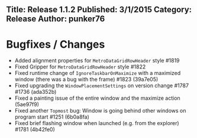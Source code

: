 Title: Release 1.1.2
Published: 3/1/2015
Category: Release
Author: punker76
---

# Bugfixes / Changes

- Added alignment properties for `MetroDataGridRowHeader` style #1819
- Fixed Gripper for `MetroDataGridRowHeader` style #1822
- Fixed runtime change of `IgnoreTaskbarOnMaximize` with a maximized window (there was a bug with the frame) #1823 (39a7e05)
- Fixed upgrading the `WindowPlacementSettings` on version change #1787 #1736 (ada352b)
- Fixed a painting issue of the entire window and the maximize action (5ae97f9)
- Fixed another `Topmost` bug: Window is going behind other windows on program start #1251 (6b0a8fa)
- Fixed brief flashing window when launched (e.g. from the explorer) #1781 (4b42fe0)
